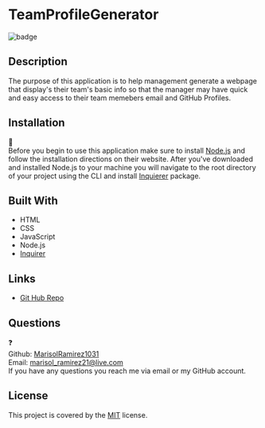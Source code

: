 # TeamProfileGenerator
![badge](https://img.shields.io/badge/License-MIT-blue)

 ## Description
The purpose of this application is to help management generate a webpage that display's their team's basic info so that the manager may have quick and easy access to their team memebers email and GitHub Profiles. 

 ## Installation
  💾
  <br>
  Before you begin to use this application make sure to install [Node.js](https://nodejs.org/en/) and follow the installation directions on their website. After you've downloaded and installed Node.js to your machine you will navigate to the root directory of your project using the CLI and install [Inquierer](https://www.npmjs.com/package/inquirer) package.

 ## Built With
 
 * HTML
 * CSS
 * JavaScript
 * Node.js
 * [Inquirer](https://www.npmjs.com/package/inquirer)

 ## Links

 * [Git Hub Repo](https://github.com/MarisolRamirez1031/TeamProfileGenerator)


## Questions
  ❓
  <br>
  Github: [MarisolRamirez1031](https://github.com/MarisolRamirez1031)
  <br>
  Email: marisol_ramirez21@live.com
  <br>
  If you have any questions you reach me via email or my GitHub account.

 ## License 
 This project is covered by the [MIT](https://choosealicense.com/) license.
